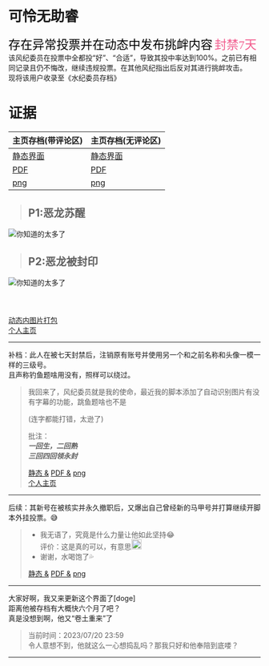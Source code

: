 # 可怜无助睿
<font face="黑体" color=black size=5>存在异常投票并在动态中发布挑衅内容</font>
<font face="黑体" color="#f25d8e" size=5>封禁7天</font><br>
该风纪委员在投票中全都投“好”、“合适”，导致其投中率达到100%。之前已有相同记录且仍不悔改，继续违规投票。在其他风纪指出后反对其进行挑衅攻击。<br>
现将该用户收录至《水纪委员存档》
# 证据
 
| 主页存档(带评论区) | 主页存档(无评论区) |
| ---------------- | ----------------- |
| [静态界面](https://qg46.github.io/bilibili/waterjudge/2/bevid-2-1.mhtml) | [静态界面](https://qg46.github.io/bilibili/waterjudge/2/bevid-2-2.mhtml) |
| [PDF](https://qg46.github.io/bilibili/waterjudge/2/bevid-2-4.pdf) | [PDF](https://qg46.github.io/bilibili/waterjudge/2/bevid-2-5.pdf) |
| [png](https://qg46.github.io/bilibili/waterjudge/2/QU4TE9]Z3P4Z15Y}`$AELEL.png) | [png](https://qg46.github.io/bilibili/waterjudge/2/ES_&#40;}QWQ[L29MFLBE{9$J7F.png) |
 
> ## P1:恶龙苏醒
> 

![](https://qg46.github.io/bilibili/waterjudge/2/c081f9b0f3f1f98a91a0d67480a316db389127176.jpg "你知道的太多了")

> ## P2:恶龙被封印
> 

![](https://qg46.github.io/bilibili/waterjudge/2/8174781babd1aa8c074dd26e6ab18421389127176.jpg "你知道的太多了")

#### <br>
[动态内图片打包](https://qg46.github.io/bilibili/waterjudge/2/bevid-2-3.zip)<br>
[个人主页](https://space.bilibili.com/381474147)

_________________

补档：此人在被七天封禁后，注销原有账号并使用另一个和之前名称和头像一模一样的三级号。<br>
且声称钓鱼题啥用没有，照样可以绕过。

> 我回来了，风纪委员就是我的使命，最近我的脚本添加了自动识别图片有没有字幕的功能，跳鱼题啥也不是
>
> (连字都能打错，太逊了)
>
> 批注：<br>
> ***一回生，二回熟<br>
> 三回四回领永封<br>***
> 
> [静态 &](https://qg46.github.io/bilibili/waterjudge/2/bevid-2-6.mhtml)
> [PDF &](https://qg46.github.io/bilibili/waterjudge/2/bevid-2-7.pdf)
> [png](https://qg46.github.io/bilibili/waterjudge/2/15N{R{_[K`L_2Q@17GF}VOM.png)<br>
> [个人主页](https://space.bilibili.com/612321692)

_________________

后续：其新号在被核实并永久撤职后，又爆出自己曾经新的马甲号并打算继续开脚本外挂投票。😅<br>
> - 我无语了，究竟是什么力量让他如此坚持😂<br>
> 评价：这是真的可以，有意思<img src="https://github.githubassets.com/images/icons/emoji/trollface.png" height="20" width="20" />
> - 谢谢，水喝饱了💦
> 
> [静态 &](https://qg46.github.io/bilibili/waterjudge/2/bevid-2-8.mhtml)
> [PDF &](https://qg46.github.io/bilibili/waterjudge/2/bevid-2-9.pdf)
> [png](https://qg46.github.io/bilibili/waterjudge/2/%28U%60%24LJ%25AY%5B2%28%60G~H66FM1%7B2.png)

_________________

大家好啊，我又来更新这个界面了[doge]<br>
距离他被存档有大概快六个月了吧？<br>
真是没想到啊，他又“卷土重来”了

> 当前时间：2023/07/20 23:59<br>
> 令人意想不到，他就这么一心想捣乱吗？那我只好和他奉陪到底喽？



_________________

 <div id="gitalk-container"></div> 
<link rel="stylesheet" href="//unpkg.com/gitalk/dist/gitalk.css">
<script src="//unpkg.com/docsify/lib/plugins/gitalk.min.js"></script>
<script src="//unpkg.com/gitalk/dist/gitalk.min.js"></script>
<script>
    const gitalk = new Gitalk({
        clientID: '16ed2ca2659f27d17c35',
        clientSecret: 'c6f6ae62a12d380ff1945f44527295d2505503d3',
        repo: 'SaveUserComment',
        owner: 'qg46',
        admin: ['qg46'],
        distractionFreeMode: false,
        id: location.pathname,
        proxy: 'https://114514-qg46.vercel.app/github/login/oauth/access_token'
    })
    gitalk.render('gitalk-container');
 
 window.$docsify = {
	plugins: [
		function (hook, vm) {
			hook.doneEach(function () {
				if (window.title_id !== window.location.hash.match(/#(.*?)([?]|$)/)[1]) {
					window.reload;
				}
				window.title_id = window.location.hash.match(/#(.*?)([?]|$)/)[1];
			})
		}
	]
}
</script>
